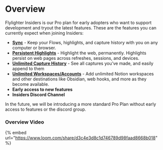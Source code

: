# Overview

Flylighter Insiders is our Pro plan for early adopters who want to support development and tryout the latest features. These are the features you can currently expect when joining Insiders:

* [**Sync**](https://docs.flylighter.com/insiders-features/sync) - Keep your Flows, highlights, and capture history with you on any computer or browser.
* [**Persistent Highlights**](https://docs.flylighter.com/insiders-features/persistent-highlights) - Highlight the web, permanently. Highlights persist on web pages across refreshes, sessions, and devices.
* [**Unlimited Capture History**](https://docs.flylighter.com/insiders-features/unlimited-capture-history) - See all captures you’ve made, and easily append to them
* [**Unlimited Workspaces/Accounts**](https://docs.flylighter.com/insiders-features/multiple-workspaces-accounts) - Add unlimited Notion workspaces and other destinations like Obsidian, web hooks, and more as they become available.
* **Early access to new features**
* **Insiders Discord Channel**

In the future, we will be introducing a more standard Pro Plan without early access to features or the discord group.

### Overview Video

{% embed url="https://www.loom.com/share/d3c4e3d8c1d746789d98faad8668b018" %}
